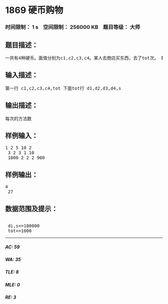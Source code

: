 # 1869 硬币购物   
### 时间限制： 1 s&nbsp;&nbsp;&nbsp;&nbsp;空间限制： 256000 KB&nbsp;&nbsp;&nbsp;&nbsp;题目等级： 大师  
## 题目描述：  

<pre>
一共有4种硬币。面值分别为c1,c2,c3,c4。某人去商店买东西，去了tot次。 每次带di枚ci硬币，买si的价值的东西。请问每次有多少种付款方法。
</pre>
  
  
## 输入描述：  

<pre>
第一行 c1,c2,c3,c4,tot 下面tot行 d1,d2,d3,d4,s
</pre>
  
  
## 输出描述：  

<pre>
每次的方法数
</pre>
  
  
## 样例输入：  

<pre>
1 2 5 10 2  
 3 2 3 1 10  
 1000 2 2 2 900
</pre>
  
  
## 样例输出：  

<pre>
4  
 27
</pre>
  
  
## 数据范围及提示：  

<pre>
  
 di,s<=100000  
 tot<=1000
</pre>
  
  
***  

##### AC: 59  
##### WA: 35  
##### TLE: 8  
##### MLE: 0  
##### RE: 3  
